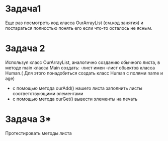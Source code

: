 # Задача1
Еще раз  посмотреть код класса OurArrayList (см.код занятия) и постараться 
полностью понять его если что-то осталось не ясным.

# Задача 2  
Используя класс OurArrayList, аналогично созданию обычного листа, в методе main  класса Main  создать:
-лист имен 
-лист обьектов класса Human.( Для этого понадобиться создать класс Human  с полями name и age)
- с помощью метода ourAdd() нашего листа заполнить листы соответствующими элементами
- c помощью метода ourGet() вывести элементы на печать

# Задача 3*
Протестировать методы листа
